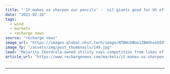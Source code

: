 ```yaml
---
title: "'It makes us sharpen our pencils' -  oil giants good for US offshore wind, says Avangrid chief"
date: "2021-02-26"
tags: 
  - wind
  - markets
  - recharge news
source: "recharge news"
image_url: "https://images-global.nhst.tech/image/NTBWcDBUa1ZBWXhseUI0TUJmSC9qbGRhNzROVG81WWhkTHhFanJhekdVaz0=/nhst/binary/645265a049b295c5fc3a137c414f6917"
image_fp: "/assets/img/post_thumbnails/149.jpg"
lead: "Majority Iberdrola-owned utility says competition from likes of BP and Shell 'clarifies industry is for real'"
article_url: "https://www.rechargenews.com/markets/it-makes-us-sharpen-our-pencils-oil-giants-good-for-us-offshore-wind-says-avangrid-chief/2-1-970609"
---
```


---
